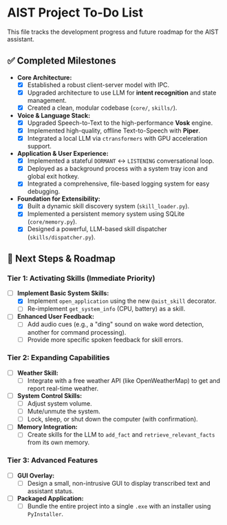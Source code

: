 # AIST Project To-Do List

This file tracks the development progress and future roadmap for the AIST assistant.

## ✅ Completed Milestones

-   **Core Architecture:**
    -   [x] Established a robust client-server model with IPC.
    -   [x] Upgraded architecture to use LLM for **intent recognition** and state management.
    -   [x] Created a clean, modular codebase (`core/`, `skills/`).
-   **Voice & Language Stack:**
    -   [x] Upgraded Speech-to-Text to the high-performance **Vosk** engine.
    -   [x] Implemented high-quality, offline Text-to-Speech with **Piper**.
    -   [x] Integrated a local LLM via `ctransformers` with GPU acceleration support.
-   **Application & User Experience:**
    -   [x] Implemented a stateful `DORMANT` <-> `LISTENING` conversational loop.
    -   [x] Deployed as a background process with a system tray icon and global exit hotkey.
    -   [x] Integrated a comprehensive, file-based logging system for easy debugging.
-   **Foundation for Extensibility:**
    -   [x] Built a dynamic skill discovery system (`skill_loader.py`).
    -   [x] Implemented a persistent memory system using SQLite (`core/memory.py`).
    -   [x] Designed a powerful, LLM-based skill dispatcher (`skills/dispatcher.py`).

## 🚀 Next Steps & Roadmap

### Tier 1: Activating Skills (Immediate Priority)
-   [ ] **Implement Basic System Skills:**
    -   [x] Implement `open_application` using the new `@aist_skill` decorator.
    -   [ ] Re-implement `get_system_info` (CPU, battery) as a skill.
-   [ ] **Enhanced User Feedback:**
    -   [ ] Add audio cues (e.g., a "ding" sound on wake word detection, another for command processing).
    -   [ ] Provide more specific spoken feedback for skill errors.

### Tier 2: Expanding Capabilities
-   [ ] **Weather Skill:**
    -   [ ] Integrate with a free weather API (like OpenWeatherMap) to get and report real-time weather.
-   [ ] **System Control Skills:**
    -   [ ] Adjust system volume.
    -   [ ] Mute/unmute the system.
    -   [ ] Lock, sleep, or shut down the computer (with confirmation).
-   [ ] **Memory Integration:**
    -   [ ] Create skills for the LLM to `add_fact` and `retrieve_relevant_facts` from its own memory.

### Tier 3: Advanced Features
-   [ ] **GUI Overlay:**
    -   [ ] Design a small, non-intrusive GUI to display transcribed text and assistant status.
-   [ ] **Packaged Application:**
    -   [ ] Bundle the entire project into a single `.exe` with an installer using `PyInstaller`.
